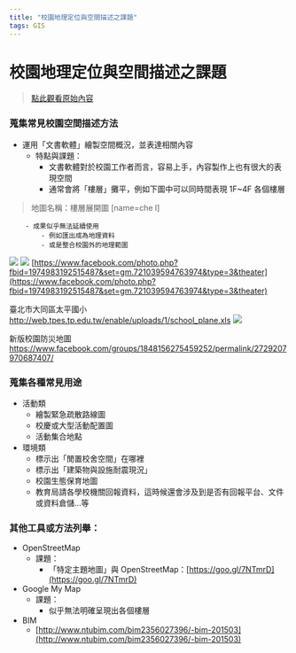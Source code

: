 ```yaml
---
title: "校園地理定位與空間描述之課題"
tags: GIS
---
```


# 校園地理定位與空間描述之課題

> [點此觀看原始內容](https://g0v.hackpad.tw/M97UDgdpl9a)



### 蒐集常見校園空間描述方法

- 運用「文書軟體」繪製空間概況，並表達相關內容
    - 特點與課題：
        - 文書軟體對於校園工作者而言，容易上手，內容製作上也有很大的表現空間
        - 通常會將「樓層」攤平，例如下圖中可以同時間表現 1F~4F 各個樓層
> 地圖名稱：樓層展開圖
> [name=che l]

        - 成果似乎無法延續使用
            - 例如匯出成為地理資料
            - 或是整合校園外的地理範圍
![](https://g0vhackmd.blob.core.windows.net/g0v-hackmd-images/upload_4a019e9ae89c1626aac6ecf6ad8f651a)
![](https://g0v.hackpad.tw/static/img/pixel.gif)
[https://www.facebook.com/photo.php?fbid=1974983192515487&set=gm.721039594763974&type=3&theater](https://www.facebook.com/photo.php?fbid=1974983192515487&set=gm.721039594763974&type=3&theater)

臺北市大同區太平國小
http://web.tpes.tp.edu.tw/enable/uploads/1/school_plane.xls
![](https://g0vhackmd.blob.core.windows.net/g0v-hackmd-images/upload_0dd8268234e17d1bbc5fab15ffc231a8)

新版校園防災地圖
https://www.facebook.com/groups/1848156275459252/permalink/2729207970687407/

### 蒐集各種常見用途

- 活動類
    - 繪製緊急疏散路線圖
    - 校慶或大型活動配置圖
    - 活動集合地點
- 環境類
    - 標示出「閒置校舍空間」在哪裡
    - 標示出「建築物與設施耐震現況」
    - 校園生態保育地圖
    - 教育局請各學校機關回報資料，這時候還會涉及到是否有回報平台、文件或資料倉儲...等



### 其他工具或方法列舉：

- OpenStreetMap
    - 課題：
        - 「特定主題地圖」與 OpenStreetMap：[https://goo.gl/7NTmrD](https://goo.gl/7NTmrD)
- Google My Map
    - 課題：
        - 似乎無法明確呈現出各個樓層
- BIM
    - [http://www.ntubim.com/bim2356027396/-bim-201503](http://www.ntubim.com/bim2356027396/-bim-201503)




